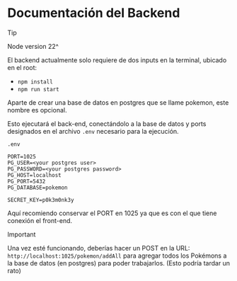 # Documentación del Backend

> [!TIP]
> Node version 22^

El backend actualmente solo requiere de dos inputs en la terminal, ubicado en el root:
* `npm install`
* `npm run start`

Aparte de crear una base de datos en postgres que se llame pokemon, este nombre es opcional.

Esto ejecutará el back-end, conectándolo a la base de datos y ports designados en el archivo `.env` necesario para la ejecución.

`.env`
```
PORT=1025
PG_USER=<your postgres user>
PG_PASSWORD=<your postgres password>
PG_HOST=localhost
PG_PORT=5432
PG_DATABASE=pokemon

SECRET_KEY=p0k3m0nk3y
```

Aquí recomiendo conservar el PORT en 1025 ya que es con el que tiene conexión el front-end.

> [!IMPORTANT]
> Una vez esté funcionando, deberías hacer un POST en la URL: `http://localhost:1025/pokemon/addAll` para agregar todos los Pokémons a la base de datos (en postgres) para poder trabajarlos. (Esto podría tardar un rato)
